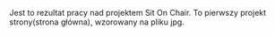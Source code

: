Jest to rezultat pracy nad projektem Sit On Chair. To pierwszy projekt strony(strona główna), wzorowany na pliku jpg.
